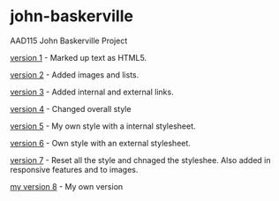 john-baskerville
================

AAD115 John Baskerville Project 

[version 1](https://hayleymcilwrath.github.io/john-baskerville/version_1.html) - Marked up text as HTML5.


[version 2](https://hayleymcilwrath.github.io/john-baskerville/version_2.html) - Added images and lists.


[version 3](https://hayleymcilwrath.github.io/john-baskerville/version_3.html) - Added internal and external links.


[version 4](https://hayleymcilwrath.github.io/john-baskerville/version_4.html) - Changed overall style


[version 5](https://hayleymcilwrath.github.io/john-baskerville/version_5.html) - My own style with a internal stylesheet.


[version 6](https://hayleymcilwrath.github.io/john-baskerville/version_6.html) - Own style with an external stylesheet.


[version 7](https://hayleymcilwrath.github.io/john-baskerville/version_7.html) - Reset all the style and chnaged the styleshee. Also added in responsive features and to images.

[my version 8](https://hayleymcilwrath.github.io/john-baskerville/version_8.html) - My own version


